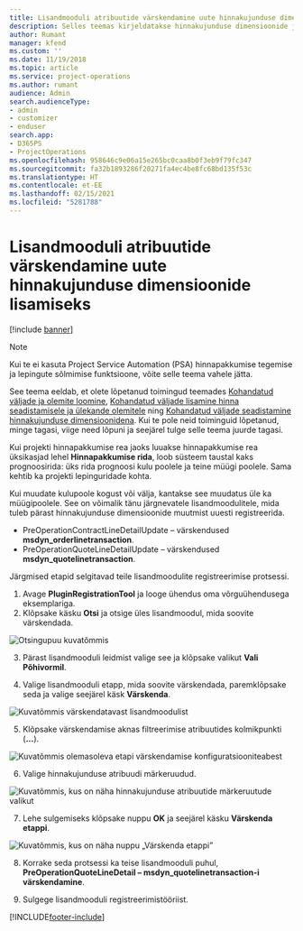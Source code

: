 ```yaml
---
title: Lisandmooduli atribuutide värskendamine uute hinnakujunduse dimensioonide lisamiseks
description: Selles teemas kirjeldatakse hinnakujunduse dimensioonide jaoks lisandmooduli atribuutide värskendamist.
author: Rumant
manager: kfend
ms.custom: ''
ms.date: 11/19/2018
ms.topic: article
ms.service: project-operations
ms.author: rumant
audience: Admin
search.audienceType:
- admin
- customizer
- enduser
search.app:
- D365PS
- ProjectOperations
ms.openlocfilehash: 958646c9e06a15e265bc0caa8b0f3eb9f79fc347
ms.sourcegitcommit: fa32b1893286f20271fa4ec4be8fc68bd135f53c
ms.translationtype: HT
ms.contentlocale: et-EE
ms.lasthandoff: 02/15/2021
ms.locfileid: "5281788"
---
```

# <a name="update-plug-in-attributes-to-include-new-pricing-dimensions"></a>Lisandmooduli atribuutide värskendamine uute hinnakujunduse dimensioonide lisamiseks

[!include [banner](../includes/psa-now-project-operations.md)]

> [!NOTE]
> Kui te ei kasuta Project Service Automation (PSA) hinnapakkumise tegemise ja lepingute sõlmimise funktsioone, võite selle teema vahele jätta.

See teema eeldab, et olete lõpetanud toimingud teemades [Kohandatud väljade ja olemite loomine](create-custom-fields-entities.md), [Kohandatud väljade lisamine hinna seadistamisele ja ülekande olemitele](field-references.md) ning [Kohandatud väljade seadistamine hinnakujunduse dimensioonidena](set-up-pricing-dimensions.md). Kui te pole neid toiminguid lõpetanud, minge tagasi, viige need lõpuni ja seejärel tulge selle teema juurde tagasi.

Kui projekti hinnapakkumise rea jaoks luuakse hinnapakkumise rea üksikasjad lehel **Hinnapakkumise rida**, loob süsteem taustal kaks prognoosirida: üks rida prognoosi kulu poolele ja teine müügi poolele. Sama kehtib ka projekti lepinguridade kohta.

Kui muudate kulupoole kogust või välja, kantakse see muudatus üle ka müügipoolele. See on võimalik tänu järgnevatele lisandmoodulitele, mida tuleb pärast hinnakujunduse dimensioonide muutmist uuesti registreerida.

- PreOperationContractLineDetailUpdate – värskendused **msdyn_orderlinetransaction**.
- PreOperationQuoteLineDetailUpdate – värskendused **msdyn_quotelinetransaction**.

Järgmised etapid selgitavad teile lisandmoodulite registreerimise protsessi.

1. Avage **PluginRegistrationTool** ja looge ühendus oma võrguühendusega eksemplariga.
2. Klõpsake käsku **Otsi** ja otsige üles lisandmoodul, mida soovite värskendada.

 ![Otsingupuu kuvatõmmis](media/PRT-1.png)

3. Pärast lisandmooduli leidmist valige see ja klõpsake valikut **Vali Põhivormil**.

4. Valige lisandmooduli etapp, mida soovite värskendada, paremklõpsake seda ja valige seejärel käsk **Värskenda**.

 ![Kuvatõmmis värskendatavast lisandmoodulist](media/PRT-2.png)
 
5. Klõpsake värskendamise aknas filtreerimise atribuutides kolmikpunkti (**...**).

 ![Kuvatõmmis olemasoleva etapi värskendamise konfiguratsiooniteabest](media/PRT-3.png)
 
6. Valige hinnakujunduse atribuudi märkeruudud.

 ![Kuvatõmmis, kus on näha hinnakujunduse atribuutide märkeruutude valikut](media/PRT-4.png)

7. Lehe sulgemiseks klõpsake nuppu **OK** ja seejärel käsku **Värskenda etappi**.

 ![Kuvatõmmis, kus on näha nuppu „Värskenda etappi”](media/PRT-5.png)
 
8. Korrake seda protsessi ka teise lisandmooduli puhul, **PreOperationQuoteLineDetail – msdyn_quotelinetransaction-i värskendamine**.

9. Sulgege lisandmooduli registreerimistööriist.



[!INCLUDE[footer-include](../includes/footer-banner.md)]